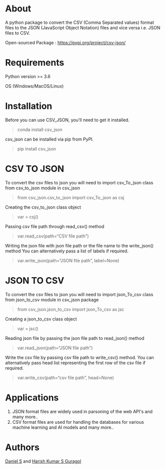 # About

A python package to convert the CSV (Comma Separated values) format files to the JSON (JavaScript
Object Notation) files and vice versa i.e. JSON files to CSV.

 Open-sourced Package : https://pypi.org/project/csv-json/

# Requirements
 
 Python version >= 3.6

 OS (Windows/MacOS/Linux)

# Installation

Before you can use CSV_JSON, you’ll need to get it installed.

>conda install csv_json

csv_json can be installed via pip from PyPI.

>pip install csv_json

# CSV TO JSON

To convert the csv files to json you will need to import csv_To_json class from csv_to_json module in csv_json

>from csv_json.csv_to_json import csv_To_json as csj

Creating the csv_to_json class object

>var = csj()

Passing csv file path through read_csv() method

>var.read_csv(path=“CSV file path”) 

Writing the json file with json file path or the file name to the write_json() method
You can alternatively pass a list of labels if required.

>var.write_json(path=“JSON file path”, label=None) 

# JSON TO CSV 

To convert the csv files to json you will need to import json_To_csv class from json_to_csv module in csv_json package

>from csv_json.json_to_csv import json_To_csv as jsc

Creating a json_to_csv class object

>var = jsc()

Reading json file by passing the json file path to  read_json() method

>var.read_json(path=“JSON file path”)

Write the csv file by passing csv file path to write_csv() method. 
You can alternatively pass head list representing the first row of the csv file if required.

>var.write_csv(path=“csv file path”, head=None) 

# Applications

1. JSON format files are widely used in parsoning of the web API's and many more..
2. CSV format files are used for handling the databases for various machine learning and AI models and many more..

# Authors

[Daniel S](https://github.com/godisgreat) and [Harish Kumar S Guragol](https://github.com/HarishGuragol)

